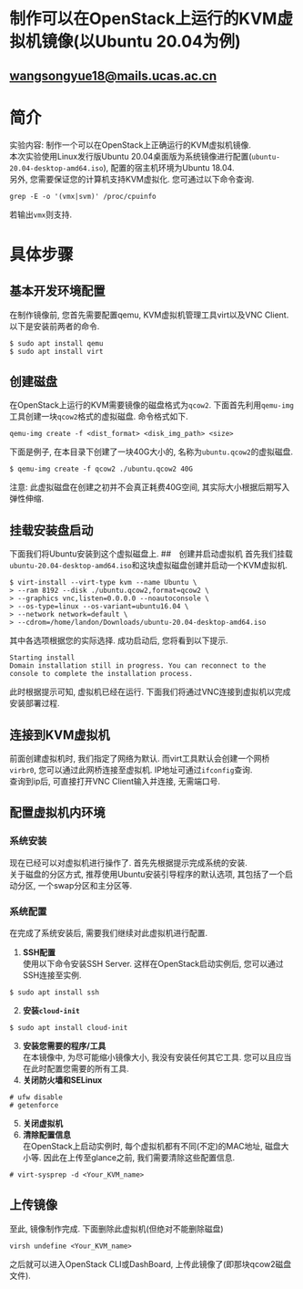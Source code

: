 # 制作可以在OpenStack上运行的KVM虚拟机镜像(以Ubuntu 20.04为例)
## wangsongyue18@mails.ucas.ac.cn
# 简介
实验内容: 制作一个可以在OpenStack上正确运行的KVM虚拟机镜像.\
本次实验使用Linux发行版Ubuntu 20.04桌面版为系统镜像进行配置(`ubuntu-20.04-desktop-amd64.iso`), 配置的宿主机环境为Ubuntu 18.04. \
另外, 您需要保证您的计算机支持KVM虚拟化. 您可通过以下命令查询.
```
grep -E -o '(vmx|svm)' /proc/cpuinfo
```
若输出`vmx`则支持.
# 具体步骤

## 基本开发环境配置
在制作镜像前, 您首先需要配置qemu, KVM虚拟机管理工具virt以及VNC Client. 以下是安装前两者的命令.
```
$ sudo apt install qemu
$ sudo apt install virt
```
## 创建磁盘
在OpenStack上运行的KVM需要镜像的磁盘格式为`qcow2`. 下面首先利用`qemu-img`工具创建一块`qcow2`格式的虚拟磁盘. 命令格式如下.
```
qemu-img create -f <dist_format> <disk_img_path> <size>
```
下面是例子, 在本目录下创建了一块40G大小的, 名称为`ubuntu.qcow2`的虚拟磁盘.
```
$ qemu-img create -f qcow2 ./ubuntu.qcow2 40G
```
注意: 此虚拟磁盘在创建之初并不会真正耗费40G空间, 其实际大小根据后期写入弹性伸缩.
## 挂载安装盘启动
下面我们将Ubuntu安装到这个虚拟磁盘上. 
##　创建并启动虚拟机
首先我们挂载`ubuntu-20.04-desktop-amd64.iso`和这块虚拟磁盘创建并启动一个KVM虚拟机.
```
$ virt-install --virt-type kvm --name Ubuntu \
> --ram 8192 --disk ./ubuntu.qcow2,format=qcow2 \
> --graphics vnc,listen=0.0.0.0 --noautoconsole \
> --os-type=linux --os-variant=ubuntu16.04 \
> --network network=default \
> --cdrom=/home/landon/Downloads/ubuntu-20.04-desktop-amd64.iso 
```
其中各选项根据您的实际选择. 成功启动后, 您将看到以下提示.
```
Starting install
Domain installation still in progress. You can reconnect to the console to complete the installation process.
```
此时根据提示可知, 虚拟机已经在运行. 下面我们将通过VNC连接到虚拟机以完成安装部署过程.
## 连接到KVM虚拟机
前面创建虚拟机时, 我们指定了网络为默认. 而virt工具默认会创建一个网桥`virbr0`, 您可以通过此网桥连接至虚拟机. IP地址可通过`ifconfig`查询. \
查询到ip后, 可直接打开VNC Client输入并连接, 无需端口号.
## 配置虚拟机内环境

### 系统安装
现在已经可以对虚拟机进行操作了. 首先先根据提示完成系统的安装.\
关于磁盘的分区方式, 推荐使用Ubuntu安装引导程序的默认选项, 其包括了一个启动分区, 一个swap分区和主分区等.
### 系统配置
在完成了系统安装后, 需要我们继续对此虚拟机进行配置.
1. **SSH配置** \
使用以下命令安装SSH Server. 这样在OpenStack启动实例后, 您可以通过SSH连接至实例.
```
$ sudo apt install ssh
```
2. **安装`cloud-init`**
```
$ sudo apt install cloud-init
```
3. **安装您需要的程序/工具** \
在本镜像中, 为尽可能缩小镜像大小, 我没有安装任何其它工具. 您可以且应当在此时配置您需要的所有工具.
4. **关闭防火墙和SELinux**
```
# ufw disable
# getenforce 
```
5. **关闭虚拟机**
6. **清除配置信息** \
在OpenStack上启动实例时, 每个虚拟机都有不同(不定)的MAC地址, 磁盘大小等. 因此在上传至glance之前, 我们需要清除这些配置信息.
```
# virt-sysprep -d <Your_KVM_name>
```
## 上传镜像
至此, 镜像制作完成. 下面删除此虚拟机(但绝对不能删除磁盘)
```
virsh undefine <Your_KVM_name>
```
之后就可以进入OpenStack CLI或DashBoard, 上传此镜像了(即那块qcow2磁盘文件).
